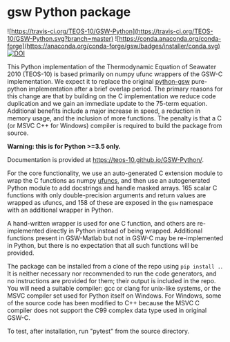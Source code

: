 # gsw Python package

![https://travis-ci.org/TEOS-10/GSW-Python](https://travis-ci.org/TEOS-10/GSW-Python.svg?branch=master) ![https://conda.anaconda.org/conda-forge](https://anaconda.org/conda-forge/gsw/badges/installer/conda.svg) [![DOI](https://zenodo.org/badge/86503067.svg)](https://zenodo.org/badge/latestdoi/86503067)


This Python implementation of the Thermodynamic Equation of
Seawater 2010 (TEOS-10) is based primarily on numpy ufunc wrappers of
the GSW-C implementation.  We expect it to replace the original
[python-gsw](https://github.com/TEOS-10/python-gsw)
pure-python implementation after a brief overlap period.
The primary reasons for this change are that by building on the
C implementation we reduce code duplication and we gain an immediate
update to the 75-term equation.  Additional benefits include a
major increase in speed, a reduction in memory usage, and the
inclusion of more functions.  The penalty is that a C (or MSVC C++ for
Windows) compiler is required to build the package from source.

**Warning: this is for Python >=3.5 only.**

Documentation is provided at https://teos-10.github.io/GSW-Python/.

For the core functionality, we use an auto-generated C extension
module to wrap the C functions as numpy
[ufuncs](https://docs.scipy.org/doc/numpy/reference/ufuncs.html),
and then use an
autogenerated Python module to add docstrings and handle masked
arrays.  165 scalar C functions with only double-precision
arguments and return values are wrapped as ufuncs, and 158 of
these are exposed in the ``gsw`` namespace with an additional
wrapper in Python.

A hand-written wrapper is used for one C function, and others
are re-implemented directly in Python instead of being wrapped.
Additional functions present in GSW-Matlab but not in GSW-C may
be re-implemented in Python, but there is no expectation that
all such functions will be provided.

The package can be installed from a clone of the repo using
``pip install .``.  It is neither necessary nor recommended
to run the code generators, and no instructions are provided
for them; their output is
included in the repo.  You will need a suitable compiler: gcc or
clang for unix-like systems, or the MSVC compiler set used for Python
itself on Windows.  For Windows, some of the source code has been
modified to C++ because the MSVC C compiler does not support the
C99 complex data type used in original GSW-C.

To test, after installation, run "pytest" from the source directory.
